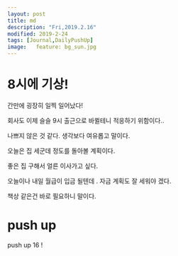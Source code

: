 ```yaml
---
layout: post
title: md
description: "Fri,2019.2.16"
modified: 2019-2-24
tags: [Journal,DailyPushUp]
image:   feature: bg_sun.jpg
---
```


# 8시에 기상!

간만에 굉장히 일찍 일어났다! 

회사도 이제 슬슬 9시 출근으로 바뀔테니 적응하기 위함이다.. 

나쁘지 않은 것 같다. 생각보다 여유롭고 말이다. 

오늘은 집 세군데 정도를 돌아볼 계획이다. 

좋은 집 구해서 얼른 이사가고 싶다. 

오늘이나 내일 월급이 입금 될텐데 . 자금 계획도 잘 세워야 겠다. 

책상 같은건 바로 필요하니 말이다. 

# push up 

push up 16 ! 
